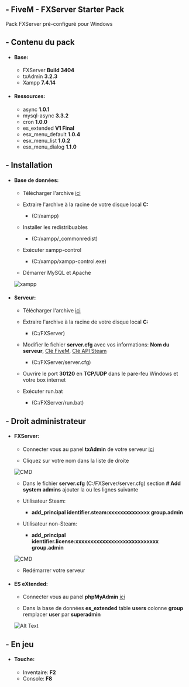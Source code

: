 ## - FiveM - FXServer Starter Pack
Pack FXServer pré-configuré pour Windows

## - Contenu du pack
* #### Base:
  * FXServer **Build 3404**
  * txAdmin **3.2.3**
  * Xampp **7.4.14**

* #### Ressources:
  * async **1.0.1**
  * mysql-async **3.3.2**
  * cron **1.0.0**
  * es_extended **V1 Final**
  * esx_menu_default **1.0.4**
  * esx_menu_list **1.0.2**
  * esx_menu_dialog **1.1.0**

## - Installation
* #### Base de données:
  * Télécharger l'archive [ici](https://github.com/IceWeedo/FiveM-FXServer-Starter-Pack/releases/latest)
  * Extraire l'archive à la racine de votre disque local **C:**
    * (C:/xampp)
    
  * Installer les redistribuables
    * (C:/xampp/_commonredist)
    
  * Exécuter xampp-control
    * (C:/xampp/xampp-control.exe)
    
  * Démarrer MySQL et Apache
  
  ![xampp](https://i.ibb.co/rvwWvnY/xampp.png)

* #### Serveur:
  * Télécharger l'archive [ici](https://github.com/IceWeedo/FiveM-FXServer-Starter-Pack/releases/latest)
  * Extraire l'archive à la racine de votre disque local **C:**
    * (C:/FXServer)

  * Modifier le fichier **server.cfg** avec vos informations: **Nom du serveur**, [Clé FiveM](https://keymaster.fivem.net), [Clé API Steam](https://steamcommunity.com/dev/apikey)
    * (C:/FXServer/server.cfg)

  * Ouvrire le port **30120** en **TCP/UDP** dans le pare-feu Windows et votre box internet
  * Exécuter run.bat
    * (C:/FXServer/run.bat)
 
## - Droit administrateur
* #### FXServer:
  * Connecter vous au panel **txAdmin** de votre serveur [ici](http://localhost:40120/)
  
  
  * Cliquez sur votre nom dans la liste de droite
  
  ![CMD](https://i.ibb.co/rc9Qhj5/txadmin-id.png)
  
  * Dans le fichier **server.cfg** (C:/FXServer/server.cfg) section **# Add system admins** ajouter la ou les lignes suivante
  * Utilisateur Steam:
    * **add_principal identifier.steam:xxxxxxxxxxxxxx group.admin**
    
  * Utilisateur non-Steam:
    * **add_principal identifier.license:xxxxxxxxxxxxxxxxxxxxxxxxxxxx group.admin**
      
  ![CMD](https://i.ibb.co/LhFGN2P/servercfg-admin.png)
     
  * Redémarrer votre serveur

* #### ES eXtended:
  * Connecter vous au panel **phpMyAdmin** [ici](http://localhost/phpmyadmin/)
  
  
  * Dans la base de données **es_extended** table **users** colonne **group** remplacer **user** par **superadmin**
  
  ![Alt Text](https://i.ibb.co/vw8PvvY/xampp-admin.png)

## - En jeu
* #### Touche:
  * Inventaire: **F2**
  * Console: **F8**
